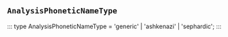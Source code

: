 ## `AnalysisPhoneticNameType`
:::
type AnalysisPhoneticNameType = 'generic' | 'ashkenazi' | 'sephardic';
:::

